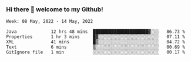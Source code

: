 ### Hi there 👋 welcome to my Github! 

<!--START_SECTION:waka-->
```text
Week: 08 May, 2022 - 14 May, 2022

Java             12 hrs 48 mins  █████████████████████▓░░░   86.73 % 
Properties       1 hr 3 mins     █▓░░░░░░░░░░░░░░░░░░░░░░░   07.11 % 
XML              41 mins         █▒░░░░░░░░░░░░░░░░░░░░░░░   04.72 % 
Text             6 mins          ▒░░░░░░░░░░░░░░░░░░░░░░░░   00.69 % 
GitIgnore file   1 min           ░░░░░░░░░░░░░░░░░░░░░░░░░   00.17 % 
```
<!--END_SECTION:waka-->
